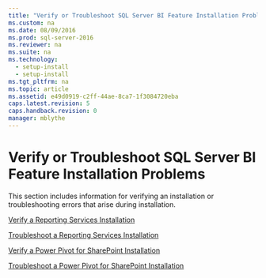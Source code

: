 ```yaml
---
title: "Verify or Troubleshoot SQL Server BI Feature Installation Problems"
ms.custom: na
ms.date: 08/09/2016
ms.prod: sql-server-2016
ms.reviewer: na
ms.suite: na
ms.technology: 
  - setup-install
  - setup-install
ms.tgt_pltfrm: na
ms.topic: article
ms.assetid: e49d0919-c2ff-44ae-8ca7-1f3084720eba
caps.latest.revision: 5
caps.handback.revision: 0
manager: mblythe
---
```

# Verify or Troubleshoot SQL Server BI Feature Installation Problems
This section includes information for verifying an installation or troubleshooting errors that arise during installation.  
  
 [Verify a Reporting Services Installation](../../Topics/TopicNameContainA/Verify-a-Reporting-Services-Installation.md)  
  
 [Troubleshoot a Reporting Services Installation](../../Topics/TopicNameContainA/Troubleshoot-a-Reporting-Services-Installation.md)  
  
 [Verify a Power Pivot for SharePoint Installation](../../Topics/TopicNameContainA/Verify-a-Power-Pivot-for-SharePoint-Installation.md)  
  
 [Troubleshoot a Power Pivot for SharePoint Installation](../../Topics/TopicNameContainA/Troubleshoot-a-Power-Pivot-for-SharePoint-Installation.md)